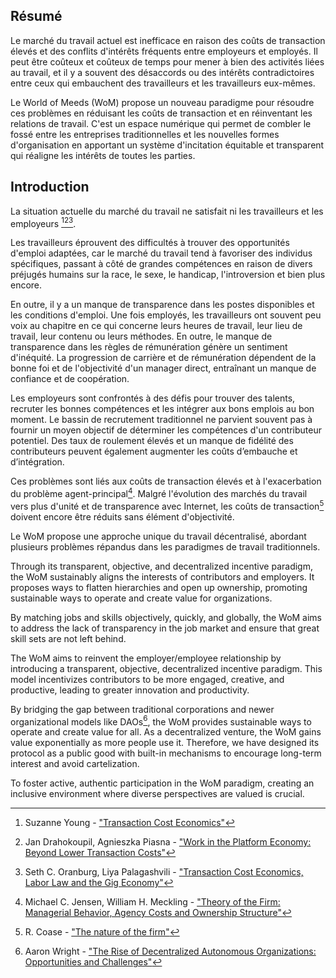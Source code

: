 ## Résumé

Le marché du travail actuel est inefficace en raison des coûts de transaction élevés et des conflits d'intérêts fréquents entre employeurs et employés. Il peut être coûteux et coûteux de temps pour mener à bien des activités liées au travail, et il y a souvent des désaccords ou des intérêts contradictoires entre ceux qui embauchent des travailleurs et les travailleurs eux-mêmes.

Le World of Meeds (WoM) propose un nouveau paradigme pour résoudre ces problèmes en réduisant les coûts de transaction et en réinventant les relations de travail. C'est un espace numérique qui permet de combler le fossé entre les entreprises traditionnelles et les nouvelles formes d'organisation en apportant un système d'incitation équitable et transparent qui réaligne les intérêts de toutes les parties.

## Introduction

La situation actuelle du marché du travail ne satisfait ni les travailleurs et les employeurs [^1][^2][^3].

Les travailleurs éprouvent des difficultés à trouver des opportunités d'emploi adaptées, car le marché du travail tend à favoriser des individus spécifiques, passant à côté de grandes compétences en raison de divers préjugés humains sur la race, le sexe, le handicap, l'introversion et bien plus encore.

En outre, il y a un manque de transparence dans les postes disponibles et les conditions d'emploi. Une fois employés, les travailleurs ont souvent peu voix au chapitre en ce qui concerne leurs heures de travail, leur lieu de travail, leur contenu ou leurs méthodes. En outre, le manque de transparence dans les règles de rémunération génère un sentiment d'inéquité. La progression de carrière et de rémunération dépendent de la bonne foi et de l'objectivité d'un manager direct, entraînant un manque de confiance et de coopération.

Les employeurs sont confrontés à des défis pour trouver des talents, recruter les bonnes compétences et les intégrer aux bons emplois au bon moment. Le bassin de recrutement traditionnel ne parvient souvent pas à fournir un moyen objectif de déterminer les compétences d'un contributeur potentiel. Des taux de roulement élevés et un manque de fidélité des contributeurs peuvent également augmenter les coûts d’embauche et d’intégration.

Ces problèmes sont liés aux coûts de transaction élevés et à l'exacerbation du problème agent-principal[^4]. Malgré l'évolution des marchés du travail vers plus d'unité et de transparence avec Internet, les coûts de transaction[^5] doivent encore être réduits sans élément d'objectivité.

Le WoM propose une approche unique du travail décentralisé, abordant plusieurs problèmes répandus dans les paradigmes de travail traditionnels.

Through its transparent, objective, and decentralized incentive paradigm, the WoM sustainably aligns the interests of contributors and employers. It proposes ways to flatten hierarchies and open up ownership, promoting sustainable ways to operate and create value for organizations.

By matching jobs and skills objectively, quickly, and globally, the WoM aims to address the lack of transparency in the job market and ensure that great skill sets are not left behind.

The WoM aims to reinvent the employer/employee relationship by introducing a transparent, objective, decentralized incentive paradigm. This model incentivizes contributors to be more engaged, creative, and productive, leading to greater innovation and productivity.

By bridging the gap between traditional corporations and newer organizational models like DAOs[^6], the WoM provides sustainable ways to operate and create value for all. As a decentralized venture, the WoM gains value exponentially as more people use it. Therefore, we have designed its protocol as a public good with built-in mechanisms to encourage long-term interest and avoid cartelization.

To foster active, authentic participation in the WoM paradigm, creating an inclusive environment where diverse perspectives are valued is crucial.


[^1]: Suzanne Young - ["Transaction Cost Economics"](https://www.academia.edu/24703426/Transaction_Cost_Economics)
[^2]: Jan Drahokoupil, Agnieszka Piasna - ["Work in the Platform Economy: Beyond Lower Transaction Costs"](https://www.intereconomics.eu/contents/year/2017/number/6/article/work-in-the-platform-economy-beyond-lower-transaction-costs.html)
[^3]: Seth C. Oranburg, Liya Palagashvili - ["Transaction Cost Economics, Labor Law and the Gig Economy"](https://dsc.duq.edu/cgi/viewcontent.cgi?article=1115&context=law-faculty-scholarship)
[^4]: Michael C. Jensen, William H. Meckling - ["Theory of the Firm: Managerial Behavior, Agency Costs and Ownership Structure"](https://www.sfu.ca/~wainwrig/Econ400/jensen-meckling.pdf)
[^5]: R. Coase - ["The nature of the firm"](http://econdse.org/wp-content/uploads/2014/09/firm-coase.pdf)
[^6]: Aaron Wright - ["The Rise of Decentralized Autonomous Organizations: Opportunities and Challenges"](https://stanford-jblp.pubpub.org/pub/rise-of-daos/release/1)